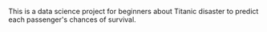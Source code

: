 This is a data science project for beginners about Titanic disaster to predict each passenger's chances of survival.
